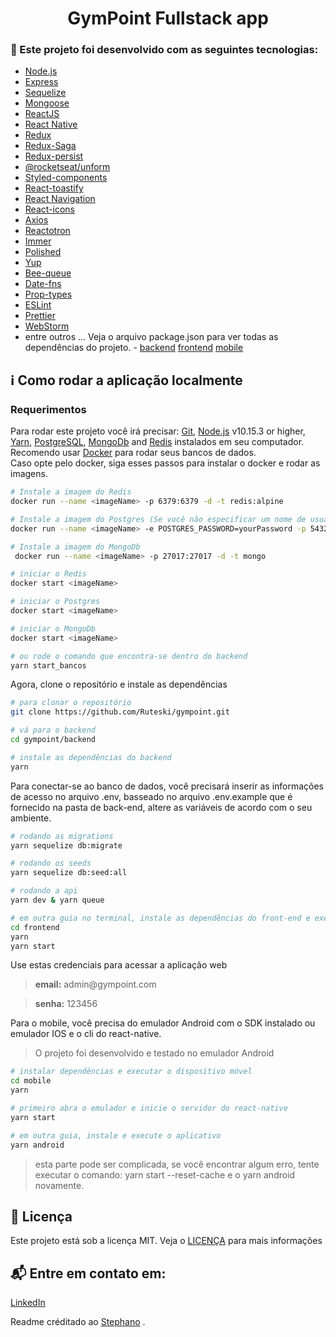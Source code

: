 <h1 align="center">
   GymPoint Fullstack app
</h1>

### :rocket: Este projeto foi desenvolvido com as seguintes tecnologias:

-  [Node.js](https://nodejs.org/)
-  [Express](https://expressjs.com/pt-br/)
-  [Sequelize](https://sequelize.org/)
-  [Mongoose](https://mongoosejs.com/)
-  [ReactJS](https://reactjs.org/)
-  [React Native](https://facebook.github.io/react-native/)
-  [Redux](https://redux.js.org/)
-  [Redux-Saga](https://redux-saga.js.org/)
-  [Redux-persist](https://github.com/rt2zz/redux-persist)
-  [@rocketseat/unform](https://github.com/Rocketseat/unform)
-  [Styled-components](https://www.styled-components.com/)
-  [React-toastify](https://github.com/fkhadra/react-toastify)
-  [React Navigation](https://reactnavigation.org/)
-  [React-icons](https://react-icons.netlify.com/)
-  [Axios](https://github.com/axios/axios)
-  [Reactotron](https://infinite.red/reactotron)
-  [Immer](https://github.com/immerjs/immer)
-  [Polished](https://polished.js.org/)
-  [Yup](https://www.npmjs.com/package/yup)
-  [Bee-queue](https://github.com/bee-queue/bee-queue)
-  [Date-fns](https://date-fns.org/)
-  [Prop-types](https://www.npmjs.com/package/prop-types)
-  [ESLint](https://eslint.org/)
-  [Prettier](https://prettier.io/)
-  [WebStorm](https://www.jetbrains.com/webstorm/)
-  entre outros ... Veja o arquivo package.json para ver todas as dependências do projeto. - [backend](https://github.com/Ruteski/gympoint/blob/master/gympoint-backend/package.json) [frontend](https://github.com/Ruteski/gympoint/blob/master/gympoint-web/package.json) [mobile](https://github.com/Ruteski/gympoint/blob/master/gympoint-mobile/package.json)

## :information_source: Como rodar a aplicação localmente
### Requerimentos
Para rodar este projeto você irá precisar: [Git](https://git-scm.com), [Node.js](https://nodejs.org/) v10.15.3 or higher, [Yarn](https://yarnpkg.com/), [PostgreSQL](https://www.postgresql.org/), [MongoDb](https://www.mongodb.com/) and [Redis](https://redis.io/) instalados em seu computador. Recomendo usar [Docker](https://www.docker.com/) para rodar seus bancos de dados.
<br>
Caso opte pelo docker, siga esses passos para instalar o docker e rodar as imagens.

```bash
# Instale a imagem do Redis
docker run --name <imageName> -p 6379:6379 -d -t redis:alpine

# Instale a imagem do Postgres (Se você não especificar um nome de usuario, por padrão será postgres)
docker run --name <imageName> -e POSTGRES_PASSWORD=yourPassword -p 5432:5432 -d postgres

# Instale a imagem do MongoDb
 docker run --name <imageName> -p 27017:27017 -d -t mongo 

# iniciar o Redis
docker start <imageName>

# iniciar o Postgres
docker start <imageName>

# iniciar o MongoDb
docker start <imageName>

# ou rode o comando que encontra-se dentro do backend
yarn start_bancos

```
Agora, clone o repositório e instale as dependências
```bash
# para clonar o repositório
git clone https://github.com/Ruteski/gympoint.git

# vá para o backend
cd gympoint/backend

# instale as dependências do backend
yarn

```
Para conectar-se ao banco de dados, você precisará inserir as informações de acesso no arquivo .env, basseado no arquivo .env.example que é fornecido na pasta de back-end, altere as variáveis ​​de acordo com o seu ambiente.
```bash
# rodando as migrations
yarn sequelize db:migrate

# rodando os seeds
yarn sequelize db:seed:all

# rodando a api
yarn dev & yarn queue

# em outra guia no terminal, instale as dependências do front-end e execute-o
cd frontend
yarn
yarn start
```
Use estas credenciais para acessar a aplicação web
<blockquote><strong>email:</strong> admin@gympoint.com</blockquote>
<blockquote> <strong>senha:</strong> 123456</blockquote>

Para o mobile, você precisa do emulador Android com o SDK instalado ou emulador IOS e o cli do react-native.

<blockquote>O projeto foi desenvolvido e testado no emulador Android</blockquote>

```bash
# instalar dependências e executar o dispositivo móvel
cd mobile
yarn

# primeiro abra o emulador e inicie o servidor do react-native
yarn start

# em outra guia, instale e execute o aplicativo
yarn android

```
<blockquote>esta parte pode ser complicada, se você encontrar algum erro, tente executar o comando: yarn start --reset-cache e o yarn android novamente.</blockquote>

## :page_facing_up: Licença

Este projeto está sob a licença MIT. Veja o [LICENÇA](https://github.com/Ruteski/gympoint/blob/master/LICENSE) para mais informações

## :mailbox_with_mail: Entre em contato em:

[LinkedIn](https://www.linkedin.com/in/lincoln-ruteski-08a57b26/)


Readme créditado ao [Stephano](https://github.com/StefanoSaffran) .
